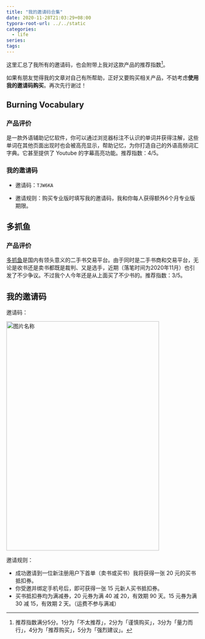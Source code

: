 ```yaml
---
title: "我的邀请码合集"
date: 2020-11-28T21:03:29+08:00
typora-root-url: ../../static
categories:
  - life
series:
tags:
---
```


这里汇总了我所有的邀请码，也会附带上我对这款产品的推荐指数[^1]。

如果有朋友觉得我的文章对自己有所帮助，正好又要购买相关产品，不妨考虑**使用我的邀请码购买**。再次先行谢过！

## Burning Vocabulary

### 产品评价

是一款外语辅助记忆软件，你可以通过浏览器标注不认识的单词并获得注解，这些单词在其他页面出现时也会被高亮显示，帮助记忆，为你打造自己的外语高频词汇字典。它甚至提供了 Youtube 的字幕高亮功能。推荐指数：4/5。

### 我的邀请码

* 邀请码：`TJW6KA`

* 邀请规则：购买专业版时填写我的邀请码，我和你每人获得额外6个月专业版期限。

## 多抓鱼

### 产品评价

[多抓鱼](https://www.duozhuayu.com/)是国内有领头意义的二手书交易平台。由于同时是二手书商和交易平台，无论是收书还是卖书都既是裁判、又是选手，近期（落笔时间为2020年11月）也引发了不少争议。不过我个人今年还是从上面买了不少书的。推荐指数：3/5。

## 我的邀请码

邀请码：

<img src="/images/my-invitation-codes.assets/60683DA9-0929-4B58-BDF7-444E022ADFD8.jpeg" width = "400" height = "600" alt="图片名称" />

邀请规则：

* 成功邀请到一位新注册用户下首单（卖书或买书）我将获得一张 20 元的买书抵扣券。
* 你受邀并绑定手机号后，即可获得一张 15 元新人买书抵扣券。
* 买书抵扣券均为满减券，20 元券为满 40 减 20，有效期 90 天。15 元券为满 30 减 15，有效期 2 天。（运费不参与满减）

[^1]: 推荐指数满分5分。1分为「不太推荐」，2分为「谨慎购买」，3分为「量力而行」，4分为「推荐购买」，5分为「强烈建议」。